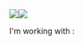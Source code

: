 <div style="display:flex;">
  <img src="https://github-readme-stats.vercel.app/api/top-langs/?username=ask0ldd&layout=compact&theme=dracula">
  <img src="https://github-readme-stats.vercel.app/api?username=ask0ldd&show_icons=true&hide_border=false&line_height=20&title_color=2d5ded&show_owner=trues&theme=dracula">
</div>


I'm working with :
